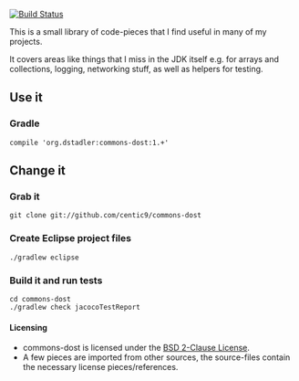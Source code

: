 [![Build Status](https://buildhive.cloudbees.com/job/centic9/job/commons-dost/badge/icon)](https://buildhive.cloudbees.com/job/centic9/job/commons-dost/)

This is a small library of code-pieces that I find useful in many of my projects. 

It covers areas like things that I miss in the JDK itself e.g. for arrays and collections, logging, networking stuff, 
as well as helpers for testing.

## Use it

### Gradle

    compile 'org.dstadler:commons-dost:1.+'

## Change it

### Grab it

    git clone git://github.com/centic9/commons-dost

### Create Eclipse project files

	./gradlew eclipse

### Build it and run tests

	cd commons-dost
	./gradlew check jacocoTestReport

#### Licensing
* commons-dost is licensed under the [BSD 2-Clause License].
* A few pieces are imported from other sources, the source-files contain the necessary license pieces/references.

[BSD 2-Clause License]: http://www.opensource.org/licenses/bsd-license.php
